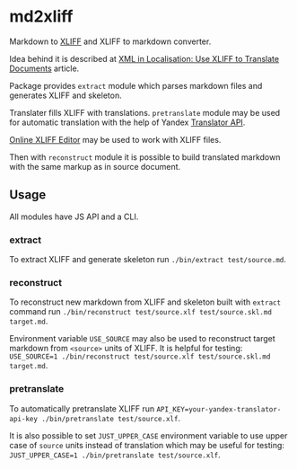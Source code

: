 # md2xliff

Markdown to [XLIFF](http://www.oasis-open.org/committees/xliff/documents/xliff-specification.htm) and XLIFF to markdown converter.

Idea behind it is described at [XML in Localisation: Use XLIFF to Translate Documents](http://www.maxprograms.com/articles/xliff.html) article.

Package provides `extract` module which parses markdown files and generates XLIFF and skeleton.

Translater fills XLIFF with translations. `pretranslate` module may be used for automatic translation with the help of Yandex [Translator API](https://tech.yandex.com/translate/).

[Online XLIFF Editor](http://xliff.brightec.co.uk/) may be used to work with XLIFF files.

Then with `reconstruct` module it is possible to build translated markdown with the same markup as in source document.

## Usage
All modules have JS API and a CLI.

### extract
To extract XLIFF and generate skeleton run `./bin/extract test/source.md`.

### reconstruct
To reconstruct new markdown from XLIFF and skeleton built with `extract` command run
`./bin/reconstruct test/source.xlf test/source.skl.md target.md`.

Environment variable `USE_SOURCE` may also be used to reconstruct target markdown from `<source>` units of XLIFF. It is helpful for testing:
`USE_SOURCE=1 ./bin/reconstruct test/source.xlf test/source.skl.md target.md`.

### pretranslate
To automatically pretranslate XLIFF run `API_KEY=your-yandex-translator-api-key ./bin/pretranslate test/source.xlf`.

It is also possible to set `JUST_UPPER_CASE` environment variable to use upper case of `source` units instead of translation which may be useful for testing: `JUST_UPPER_CASE=1 ./bin/pretranslate test/source.xlf`.
